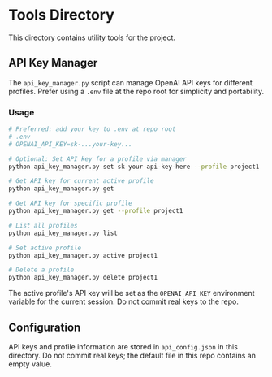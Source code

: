 # Tools Directory

This directory contains utility tools for the project.

## API Key Manager

The `api_key_manager.py` script can manage OpenAI API keys for different profiles. Prefer using a `.env` file at the repo root for simplicity and portability.

### Usage

```bash
# Preferred: add your key to .env at repo root
# .env
# OPENAI_API_KEY=sk-...your-key...

# Optional: Set API key for a profile via manager
python api_key_manager.py set sk-your-api-key-here --profile project1

# Get API key for current active profile
python api_key_manager.py get

# Get API key for specific profile
python api_key_manager.py get --profile project1

# List all profiles
python api_key_manager.py list

# Set active profile
python api_key_manager.py active project1

# Delete a profile
python api_key_manager.py delete project1
```

The active profile's API key will be set as the `OPENAI_API_KEY` environment variable for the current session. Do not commit real keys to the repo.

## Configuration

API keys and profile information are stored in `api_config.json` in this directory. Do not commit real keys; the default file in this repo contains an empty value.
